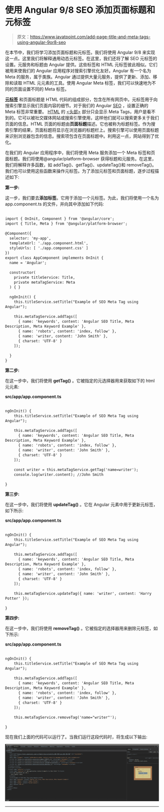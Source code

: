 # 使用 Angular 9/8 SEO 添加页面标题和元标签

> 原文：<https://www.javatpoint.com/add-page-title-and-meta-tags-using-angular-9or8-seo>

在本节中，我们将学习添加页面标题和元标签。我们将使用 Angular 9/8 来实现这一点。这里我们将解释通用动态元标签。在这里，我们还将了解 SEO 元标签的设置。元服务和标题由 Angular 提供。这些标签和 HTML 元标签彼此相似。它们被用来使我们的 Angular 应用程序对搜索引擎优化友好。Angular 有一个名为 Meta 的服务，属于类族。Angular 通过提供大量元服务，提供了更新、添加、移除和读取 HTML 元元素的工具。使用 Angular Meta 标签，我们可以快速地为不同的页面设置不同的 Meta 标签。

[**元标签**](https://www.javatpoint.com/html-meta-tag) 和页面标题是 HTML 代码的组成部分，包含在所有网页中。元标签用于向搜索引擎显示我们页面内容的细节。对于我们的 Angular [SEO](https://www.javatpoint.com/seo-tutorial) ，设置正确的 Meta 标签非常重要。 [HTML](https://www.javatpoint.com/html-tutorial) 的 [<头部>](https://www.javatpoint.com/html-head) 部分只会显示 Meta Tags，用户是看不到的。它可以被社交媒体网站或搜索引擎使用，这样他们就可以搜索更多关于我们页面的信息。HTML 页面的标题由**页面标题**描述。它也被称为标题标签。作为搜索引擎的结果，页面标题将显示在浏览器的标题栏上。搜索引擎可以使用页面标题来识别浏览器包含的信息。搜索项包含在页面标题中。利用这一点，网站得到了优化。

在我们的 Angular 应用程序中，我们将使用 Meta 服务添加一个 Meta 标签和页面标题。我们将使用@angular/platform-browser 获得标题和元服务。在这里，我们将解释许多函数，如 addTag()、getTag()、updateTag()和 removeTag()。我们也可以使用这些函数来操作元标签。为了添加元标签和页面标题，逐步过程描述如下:

**第一步:**

这一步，我们要去**添加标签**。它用于添加一个元标签。为此，我们将使用一个名为 app.component.ts 的文件，并向其中添加如下代码:

```

import { OnInit, Component } from '@angular/core';
import { Title, Meta } from '@angular/platform-browser';

@Component({
  selector: 'my-app',
  templateUrl: './app.component.html',
  styleUrls: [ './app.component.css' ]
})
export class AppComponent implements OnInit {
  name = 'Angular';

  constructor(
    private titleService: Title,
    private metaTagService: Meta
  ) { }

  ngOnInit() {
    this.titleService.setTitle("Example of SEO Meta Tag using Angular");

    this.metaTagService.addTags([
      { name: 'keywords', content: 'Angular SEO Title, Meta Description, Meta Keyword Example' },
      { name: 'robots', content: 'index, follow' },
      { name: 'writer, content: 'John Smith' },
      { charset: 'UTF-8' }
    ]);

  }
}

```

**第二步:**

在这一步中，我们将使用 **getTag()** 。它被指定的元选择器用来获取如下的 html 元元素:

**src/app/app.component.ts**

```

ngOnInit() {
	this.titleService.setTitle("Example of SEO Meta Tag using Angular");

	this.metaTagService.addTags([
	  { name: 'keywords', content: 'Angular SEO Title, Meta Description, Meta Keyword Example' },
	  { name: 'robots', content: 'index, follow' },
	  { name: 'writer', content: 'John Smith' },
	  { charset: 'UTF-8' }
	]);

	const writer = this.metaTagService.getTag('name=writer');
	console.log(writer.content); //John Smith

}

```

**第三步:**

在这一步中，我们将使用 **updateTag()** 。它在 Angular 元素中用于更新元标签，如下所示:

**src/app/app.component.ts**

```

ngOnInit() {
	this.titleService.setTitle("Example of SEO Meta Tag using Angular");

	this.metaTagService.addTags([
	  { name: 'keywords', content: 'Angular SEO Title, Meta Description, Meta Keyword Example' },
	  { name: 'robots', content: 'index, follow' },
	  { name: 'writer', content: 'John Smith' },
	  { charset: 'UTF-8' }
	]);

	this.metaTagService.updateTag({ name: 'writer', content: 'Harry Potter' });

}

```

**第四步:**

在这一步中，我们将使用 **removeTag()** 。它被指定的选择器用来删除元标签，如下所示:

**src/app/app.component.ts**

```

ngOnInit() {
	this.titleService.setTitle("Example of SEO Meta Tag using Angular");

	this.metaTagService.addTags([
	  { name: 'keywords', content: 'Angular SEO Title, Meta Description, Meta Keyword Example' },
	  { name: 'robots', content: 'index, follow' },
	  { name: 'writer', content: 'John Smith' },
	  { charset: 'UTF-8' }
	]);

	this.metaTagService.removeTag('name="writer"');

}

```

现在我们上面的代码可以运行了。当我们运行这段代码时，将生成以下输出:

![Add Page Title and Meta Tags using Angular 9/8 SEO](img/e3a0c70546dcd3aa54ec135f3fcf3547.png)

* * *